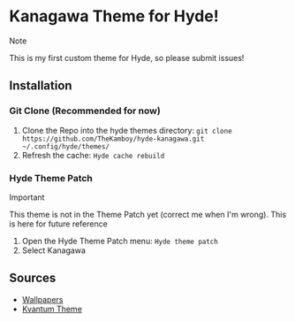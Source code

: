 # Kanagawa Theme for Hyde!

> [!NOTE]
> This is my first custom theme for Hyde, so please submit issues!

## Installation

### Git Clone (Recommended for now)

1. Clone the Repo into the hyde themes directory: `git clone https://github.com/TheKamboy/hyde-kanagawa.git ~/.config/hyde/themes/`
2. Refresh the cache: `Hyde cache rebuild`

### Hyde Theme Patch

> [!IMPORTANT]
> This theme is not in the Theme Patch yet (correct me when I'm wrong). This is here for future reference

1. Open the Hyde Theme Patch menu: `Hyde theme patch`
2. Select Kanagawa

## Sources

- [Wallpapers](https://www.deviantart.com/niivu/art/Kanagawa-for-Windows-11-1021605687)
- [Kvantum Theme](https://github.com/candyclaws/Utterly-Kanagawa/)
